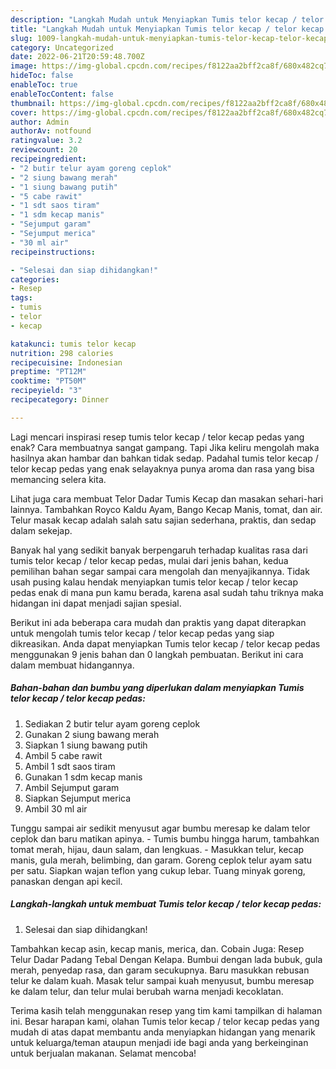 ```yaml
---
description: "Langkah Mudah untuk Menyiapkan Tumis telor kecap / telor kecap pedas yang Lezat Sekali, Buat Buka Puasa Enak Banget"
title: "Langkah Mudah untuk Menyiapkan Tumis telor kecap / telor kecap pedas yang Lezat Sekali, Buat Buka Puasa Enak Banget"
slug: 1009-langkah-mudah-untuk-menyiapkan-tumis-telor-kecap-telor-kecap-pedas-yang-lezat-sekali-buat-buka-puasa-enak-banget
category: Uncategorized
date: 2022-06-21T20:59:48.700Z
image: https://img-global.cpcdn.com/recipes/f8122aa2bff2ca8f/680x482cq70/tumis-telor-kecap-telor-kecap-pedas-foto-resep-utama.jpg
hideToc: false
enableToc: true
enableTocContent: false
thumbnail: https://img-global.cpcdn.com/recipes/f8122aa2bff2ca8f/680x482cq70/tumis-telor-kecap-telor-kecap-pedas-foto-resep-utama.jpg
cover: https://img-global.cpcdn.com/recipes/f8122aa2bff2ca8f/680x482cq70/tumis-telor-kecap-telor-kecap-pedas-foto-resep-utama.jpg
author: Admin
authorAv: notfound
ratingvalue: 3.2
reviewcount: 20
recipeingredient:
- "2 butir telur ayam goreng ceplok"
- "2 siung bawang merah"
- "1 siung bawang putih"
- "5 cabe rawit"
- "1 sdt saos tiram"
- "1 sdm kecap manis"
- "Sejumput garam"
- "Sejumput merica"
- "30 ml air"
recipeinstructions:

- "Selesai dan siap dihidangkan!"
categories:
- Resep
tags:
- tumis
- telor
- kecap

katakunci: tumis telor kecap 
nutrition: 298 calories
recipecuisine: Indonesian
preptime: "PT12M"
cooktime: "PT50M"
recipeyield: "3"
recipecategory: Dinner

---
```



Lagi mencari inspirasi resep tumis telor kecap / telor kecap pedas yang enak? Cara membuatnya sangat gampang. Tapi Jika keliru mengolah maka hasilnya akan hambar dan bahkan tidak sedap. Padahal tumis telor kecap / telor kecap pedas yang enak selayaknya punya aroma dan rasa yang bisa memancing selera kita.


Lihat juga cara membuat Telor Dadar Tumis Kecap dan masakan sehari-hari lainnya. Tambahkan Royco Kaldu Ayam, Bango Kecap Manis, tomat, dan air. Telur masak kecap adalah salah satu sajian sederhana, praktis, dan sedap dalam sekejap.

Banyak hal yang sedikit banyak berpengaruh terhadap kualitas rasa dari tumis telor kecap / telor kecap pedas, mulai dari jenis bahan, kedua pemilihan bahan segar sampai cara mengolah dan menyajikannya. Tidak usah pusing kalau hendak menyiapkan tumis telor kecap / telor kecap pedas enak di mana pun kamu berada, karena asal sudah tahu triknya maka hidangan ini dapat menjadi sajian spesial.


Berikut ini ada beberapa cara mudah dan praktis yang dapat diterapkan untuk mengolah tumis telor kecap / telor kecap pedas yang siap dikreasikan. Anda dapat menyiapkan Tumis telor kecap / telor kecap pedas menggunakan 9 jenis bahan dan 0 langkah pembuatan. Berikut ini cara dalam membuat hidangannya.

<!--inarticleads1-->

##### Bahan-bahan dan bumbu yang diperlukan dalam menyiapkan Tumis telor kecap / telor kecap pedas:

1. Sediakan 2 butir telur ayam goreng ceplok
1. Gunakan 2 siung bawang merah
1. Siapkan 1 siung bawang putih
1. Ambil 5 cabe rawit
1. Ambil 1 sdt saos tiram
1. Gunakan 1 sdm kecap manis
1. Ambil Sejumput garam
1. Siapkan Sejumput merica
1. Ambil 30 ml air


Tunggu sampai air sedikit menyusut agar bumbu meresap ke dalam telor ceplok dan baru matikan apinya. - Tumis bumbu hingga harum, tambahkan tomat merah, hijau, daun salam, dan lengkuas. - Masukkan telur, kecap manis, gula merah, belimbing, dan garam. Goreng ceplok telur ayam satu per satu. Siapkan wajan teflon yang cukup lebar. Tuang minyak goreng, panaskan dengan api kecil. 

<!--inarticleads2-->

##### Langkah-langkah untuk membuat Tumis telor kecap / telor kecap pedas:


1. Selesai dan siap dihidangkan!

Tambahkan kecap asin, kecap manis, merica, dan. Cobain Juga: Resep Telur Dadar Padang Tebal Dengan Kelapa. Bumbui dengan lada bubuk, gula merah, penyedap rasa, dan garam secukupnya. Baru masukkan rebusan telur ke dalam kuah. Masak telur sampai kuah menyusut, bumbu meresap ke dalam telur, dan telur mulai berubah warna menjadi kecoklatan. 

Terima kasih telah menggunakan resep yang tim kami tampilkan di halaman ini. Besar harapan kami, olahan Tumis telor kecap / telor kecap pedas yang mudah di atas dapat membantu anda menyiapkan hidangan yang menarik untuk keluarga/teman ataupun menjadi ide bagi anda yang berkeinginan untuk berjualan makanan. Selamat mencoba!
